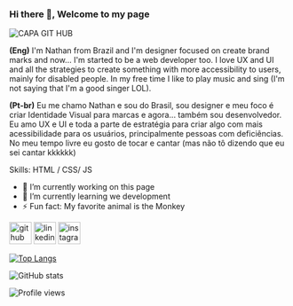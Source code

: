 ### Hi there 👋, Welcome to my page

![CAPA GIT HUB](https://user-images.githubusercontent.com/104570496/165954747-999bb82b-6667-4dc2-a9c9-418bb5630693.png)


<b>(Eng)</b> I'm Nathan from Brazil and I'm designer focused on create brand marks and now... I'm started to be a web developer too. I love UX and UI and all the strategies to create something with more accessibility to users, mainly for disabled people. In my free time I like to play music and sing (I'm not saying that I'm a good singer LOL). 

<b>(Pt-br)</b> Eu me chamo Nathan e sou do Brasil, sou designer e meu foco é criar Identidade Visual para marcas e agora... também sou desenvolvedor. Eu amo UX e UI e toda a parte de estratégia para criar algo com mais acessibilidade para os usuários, principalmente pessoas com deficiências. No meu tempo livre eu gosto de tocar e cantar (mas não tô dizendo que eu sei cantar kkkkkk) 

Skills:  HTML / CSS/ JS

- 🔭 I’m currently working on this page 
- 🌱 I’m currently learning we development 
- ⚡ Fun fact: My favorite animal is the Monkey 


[<img src='https://cdn.jsdelivr.net/npm/simple-icons@3.0.1/icons/github.svg' alt='github' height='40'>](https://github.com/nathanparente)  [<img src='https://cdn.jsdelivr.net/npm/simple-icons@3.0.1/icons/linkedin.svg' alt='linkedin' height='40'>](https://www.linkedin.com/in/https://www.linkedin.com/in/nathanvieira-ofc//)  [<img src='https://cdn.jsdelivr.net/npm/simple-icons@3.0.1/icons/instagram.svg' alt='instagram' height='40'>](https://www.instagram.com/@nvdesign.oficial/)  

[![Top Langs](https://github-readme-stats.vercel.app/api/top-langs/?username=nathanparente)](https://github.com/anuraghazra/github-readme-stats)

![GitHub stats](https://github-readme-stats.vercel.app/api?username=nathanparente&show_icons=true)  

![Profile views](https://gpvc.arturio.dev/nathanparente)  
